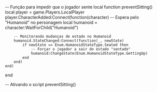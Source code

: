 -- Função para impedir que o jogador sente
local function preventSitting()
    local player = game.Players.LocalPlayer
    player.CharacterAdded:Connect(function(character)
        -- Espera pelo "Humanoid" no personagem
        local humanoid = character:WaitForChild("Humanoid")

        -- Monitorando mudanças de estado no Humanoid
        humanoid.StateChanged:Connect(function(_, newState)
            if newState == Enum.HumanoidStateType.Seated then
                -- Forçar o jogador a sair do estado "sentado"
                humanoid:ChangeState(Enum.HumanoidStateType.GettingUp)
            end
        end)
    end)
end

-- Ativando o script
preventSitting()
